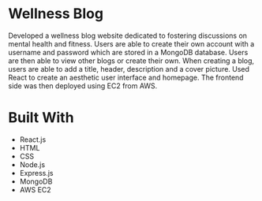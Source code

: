 # Wellness Blog

Developed a wellness blog website dedicated to fostering discussions on mental health and fitness. 
Users are able to create their own account with a username and password which are stored in a MongoDB
database. Users are then able to view other blogs or create their own. When creating a blog, users are 
able to add a title, header, description and a cover picture. Used React to create an aesthetic user interface
and homepage. The frontend side was then deployed using EC2 from AWS.

# Built With
- React.js
- HTML
- CSS
- Node.js
- Express.js
- MongoDB
- AWS EC2
